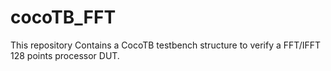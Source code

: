 # cocoTB_FFT
This repository Contains a CocoTB testbench structure to verify a FFT/IFFT 128 points processor DUT. 
